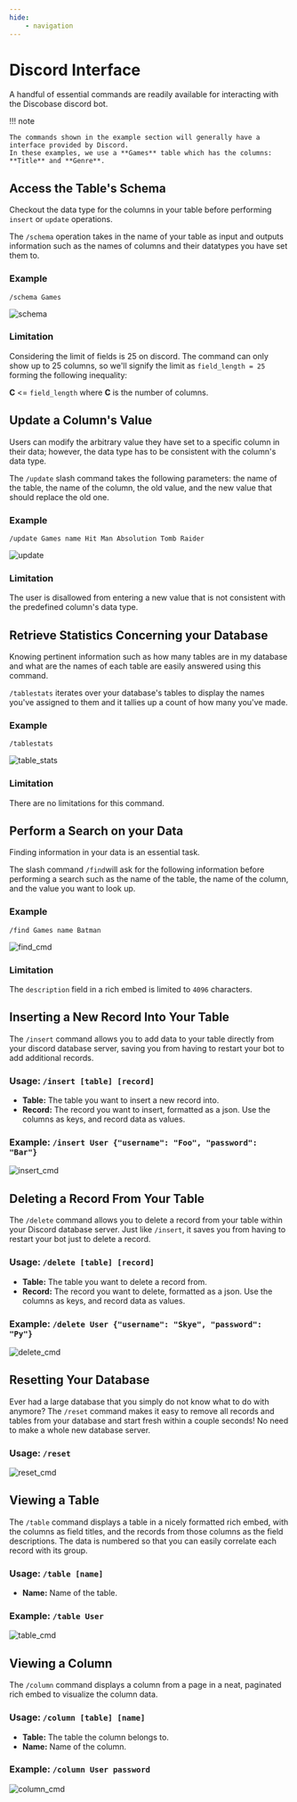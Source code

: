 ```yaml
---
hide:
    - navigation
---
```


# Discord Interface
A handful of essential commands are readily available for interacting with the Discobase discord bot.

!!! note

    The commands shown in the example section will generally have a interface provided by Discord.
    In these examples, we use a **Games** table which has the columns: **Title** and **Genre**.

## Access the Table's Schema
Checkout the data type for the columns in your table before performing `insert` or `update` operations.

The `/schema` operation takes in the name of your table as input and outputs information such as the names of columns and their datatypes you have set them to.

### Example
`/schema Games`

![schema](assets/schema_cmd.gif)

### Limitation
Considering the limit of fields is 25 on discord. The command can only show up to 25 columns, so we'll signify the limit as `field_length = 25` forming the following inequality:

**C** <= `field_length` where **C** is the number of columns.

## Update a Column's Value
Users can modify the arbitrary value they have set to a specific column in their data; however, the data type has to be consistent with the column's data type.

The `/update` slash command takes the following parameters: the name of the table, the name of the column, the old value, and the new value that should replace the old one.

### Example
`/update Games name Hit Man Absolution Tomb Raider`

![update](assets/update_cmd.gif)

### Limitation
The user is disallowed from entering a new value that is not consistent with the predefined column's data type.

## Retrieve Statistics Concerning your Database
Knowing pertinent information such as how many tables are in my database and what are the names of each table are easily answered using this command.

`/tablestats` iterates over your database's tables to display the names you've assigned to them and it tallies up a count of how many you've made.

### Example
`/tablestats`

![table_stats](assets/tablestats_cmd.gif)

### Limitation
There are no limitations for this command.

## Perform a Search on your Data
Finding information in your data is an essential task.

The slash command `/find`will ask for the following information before performing a search such as the name of the table, the name of the column, and the value you want to look up.

### Example
`/find Games name Batman`

![find_cmd](assets/find_cmd.gif)

### Limitation
The `description` field in a rich embed is limited to `4096` characters.

## Inserting a New Record Into Your Table
The `/insert` command allows you to add data to your table directly from your discord database server, saving you from having to restart your bot to add additional records.
### Usage: `/insert [table] [record]`
- **Table:** The table you want to insert a new record into.
- **Record:** The record you want to insert, formatted as a json. Use the columns as keys, and record data as values.
### Example: `/insert User {"username": "Foo", "password": "Bar"}`
![insert_cmd](assets/insert_cmd.gif)

## Deleting a Record From Your Table
The `/delete` command allows you to delete a record from your table within your Discord database server. Just like `/insert`, it saves you from having to restart your bot just to delete a record.
### Usage: `/delete [table] [record]`
- **Table:** The table you want to delete a record from.
- **Record:** The record you want to delete, formatted as a json. Use the columns as keys, and record data as values.
### Example: `/delete User {"username": "Skye", "password": "Py"}`
![delete_cmd](assets/delete_cmd.gif)

## Resetting Your Database
Ever had a large database that you simply do not know what to do with anymore? The `/reset` command makes it easy to remove all records and tables from your database and start fresh within a couple seconds! No need to make a whole new database server.
### Usage: `/reset`
![reset_cmd](assets/reset_cmd.gif)

## Viewing a Table

The `/table` command displays a table in a nicely formatted rich embed, with the columns as field titles, and the records from those columns as the field descriptions. The data is numbered so that you can easily correlate each record with its group.
### Usage: `/table [name]`
- **Name:** Name of the table.
### Example: `/table User`
![table_cmd](assets/table_cmd.gif)

## Viewing a Column

The `/column` command displays a column from a page in a neat, paginated rich embed to visualize the column data.
### Usage: `/column [table] [name]`
- **Table:** The table the column belongs to.
- **Name:** Name of the column.
### Example: `/column User password`
![column_cmd](assets/column_cmd.gif)
